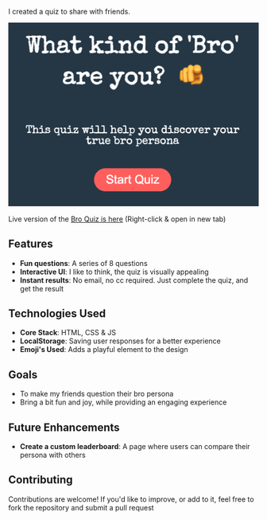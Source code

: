 I created a quiz to share with friends. 

![Bro Quiz from page](images/broQuiz.png)

Live version of the [Bro Quiz is here](https://what-bro-are-you-quiz.netlify.app/) (Right-click & open in new tab)

## Features 
- **Fun questions**: A series of 8 questions
- **Interactive UI**: I like to think, the quiz is visually appealing
- **Instant results**: No email, no cc required. Just complete the quiz, and get the result

## Technologies Used
- **Core Stack**: HTML, CSS & JS
- **LocalStorage**: Saving user responses for a better experience
- **Emoji's Used**: Adds a playful element to the design

## Goals
- To make my friends question their bro persona
- Bring a bit fun and joy, while providing an engaging experience

## Future Enhancements
- **Create a custom leaderboard**: A page where users can compare their persona with others

## Contributing
Contributions are welcome! If you'd like to improve, or add to it, feel free to fork the repository and submit a pull request


